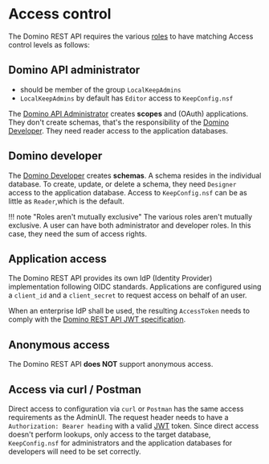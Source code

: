# Access control

The Domino REST API requires the various [roles](usingdominorestapi/roles.md) to have matching Access control levels as follows:

## Domino API administrator

- should be member of the group `LocalKeepAdmins`
- `LocalKeepAdmins` by default has `Editor` access to `KeepConfig.nsf`

The [Domino API Administrator](../references/usingdominorestapi/roles.md#dominodomino-rest-api-administrator) creates **scopes** and (OAuth) applications. They don't create schemas, that's the responsibility of the [Domino Developer](../references/usingdominorestapi/roles.md#domino-developer). They need reader access to the application databases.

## Domino developer

The [Domino Developer](../references/usingdominorestapi/roles.md#domino-developer) creates **schemas**. A schema resides in the individual database. To create, update, or delete a schema, they need `Designer` access to the application database. Access to `KeepConfig.nsf` can be as little as `Reader`,which is the default.

<!-- prettier-ignore -->
!!! note "Roles aren't mutually exclusive"
    The various roles aren't mutually exclusive. A user can have both administrator and developer roles. In this case, they need the sum of access rights.

## Application access

The Domino REST API provides its own IdP (Identity Provider) implementation following OIDC standards. Applications are configured using a `client_id` and a `client_secret` to request access on behalf of an user.

When an enterprise IdP shall be used, the resulting `AccessToken` needs to comply with the [Domino REST API JWT specification](../references/security/jwt.md).

## Anonymous access

The Domino REST API **does NOT** support anonymous access.

## Access via curl / Postman

Direct access to configuration via `curl` or `Postman` has the same access requirements as the AdminUI. The request header needs to have a `Authorization: Bearer heading` with a valid [JWT](../references/security/jwt.md) token. Since direct access doesn't perform lookups, only access to the target database, `KeepConfig.nsf` for administrators and the application databases for developers will need to be set correctly.
